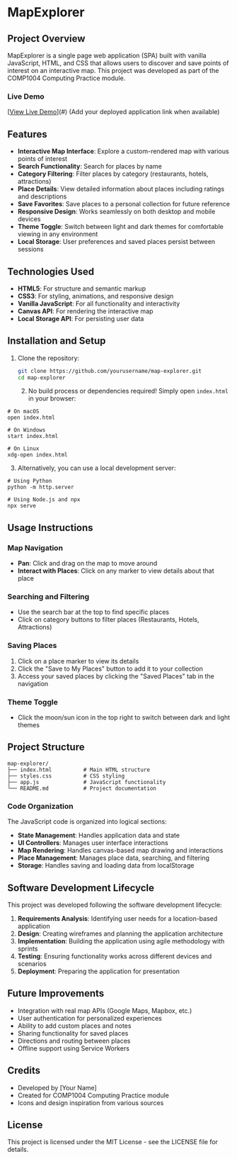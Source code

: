 # MapExplorer


## Project Overview

MapExplorer is a single page web application (SPA) built with vanilla JavaScript, HTML, and CSS that allows users to discover and save points of interest on an interactive map. This project was developed as part of the COMP1004 Computing Practice module.

### Live Demo

[[View Live Demo](https://assigment-lovat-eta.vercel.app/)](#) (Add your deployed application link when available)

## Features

- **Interactive Map Interface**: Explore a custom-rendered map with various points of interest
- **Search Functionality**: Search for places by name
- **Category Filtering**: Filter places by category (restaurants, hotels, attractions)
- **Place Details**: View detailed information about places including ratings and descriptions
- **Save Favorites**: Save places to a personal collection for future reference
- **Responsive Design**: Works seamlessly on both desktop and mobile devices
- **Theme Toggle**: Switch between light and dark themes for comfortable viewing in any environment
- **Local Storage**: User preferences and saved places persist between sessions

## Technologies Used

- **HTML5**: For structure and semantic markup
- **CSS3**: For styling, animations, and responsive design
- **Vanilla JavaScript**: For all functionality and interactivity
- **Canvas API**: For rendering the interactive map
- **Local Storage API**: For persisting user data

## Installation and Setup

1. Clone the repository:
   ```bash
   git clone https://github.com/yourusername/map-explorer.git
   cd map-explorer

   ```
   2. No build process or dependencies required! Simply open `index.html` in your browser:

```shellscript
# On macOS
open index.html

# On Windows
start index.html

# On Linux
xdg-open index.html
```


3. Alternatively, you can use a local development server:

```shellscript
# Using Python
python -m http.server

# Using Node.js and npx
npx serve
```




## Usage Instructions

### Map Navigation

- **Pan**: Click and drag on the map to move around
- **Interact with Places**: Click on any marker to view details about that place


### Searching and Filtering

- Use the search bar at the top to find specific places
- Click on category buttons to filter places (Restaurants, Hotels, Attractions)


### Saving Places

1. Click on a place marker to view its details
2. Click the "Save to My Places" button to add it to your collection
3. Access your saved places by clicking the "Saved Places" tab in the navigation


### Theme Toggle

- Click the moon/sun icon in the top right to switch between dark and light themes


## Project Structure

```plaintext
map-explorer/
├── index.html          # Main HTML structure
├── styles.css          # CSS styling
├── app.js              # JavaScript functionality
└── README.md           # Project documentation
```

### Code Organization

The JavaScript code is organized into logical sections:

- **State Management**: Handles application data and state
- **UI Controllers**: Manages user interface interactions
- **Map Rendering**: Handles canvas-based map drawing and interactions
- **Place Management**: Manages place data, searching, and filtering
- **Storage**: Handles saving and loading data from localStorage


## Software Development Lifecycle

This project was developed following the software development lifecycle:

1. **Requirements Analysis**: Identifying user needs for a location-based application
2. **Design**: Creating wireframes and planning the application architecture
3. **Implementation**: Building the application using agile methodology with sprints
4. **Testing**: Ensuring functionality works across different devices and scenarios
5. **Deployment**: Preparing the application for presentation


## Future Improvements

- Integration with real map APIs (Google Maps, Mapbox, etc.)
- User authentication for personalized experiences
- Ability to add custom places and notes
- Sharing functionality for saved places
- Directions and routing between places
- Offline support using Service Workers


## Credits

- Developed by [Your Name]
- Created for COMP1004 Computing Practice module
- Icons and design inspiration from various sources


## License

This project is licensed under the MIT License - see the LICENSE file for details.
